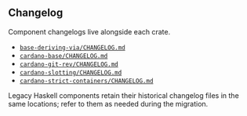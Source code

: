 ## Changelog

Component changelogs live alongside each crate.

- [`base-deriving-via/CHANGELOG.md`](base-deriving-via/CHANGELOG.md)
- [`cardano-base/CHANGELOG.md`](cardano-base/CHANGELOG.md)
- [`cardano-git-rev/CHANGELOG.md`](cardano-git-rev/CHANGELOG.md)
- [`cardano-slotting/CHANGELOG.md`](cardano-slotting/CHANGELOG.md)
- [`cardano-strict-containers/CHANGELOG.md`](cardano-strict-containers/CHANGELOG.md)

Legacy Haskell components retain their historical changelog files in the same
locations; refer to them as needed during the migration.
